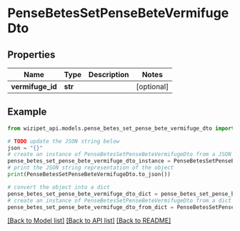# PenseBetesSetPenseBeteVermifugeDto


## Properties

Name | Type | Description | Notes
------------ | ------------- | ------------- | -------------
**vermifuge_id** | **str** |  | [optional] 

## Example

```python
from wizipet_api.models.pense_betes_set_pense_bete_vermifuge_dto import PenseBetesSetPenseBeteVermifugeDto

# TODO update the JSON string below
json = "{}"
# create an instance of PenseBetesSetPenseBeteVermifugeDto from a JSON string
pense_betes_set_pense_bete_vermifuge_dto_instance = PenseBetesSetPenseBeteVermifugeDto.from_json(json)
# print the JSON string representation of the object
print(PenseBetesSetPenseBeteVermifugeDto.to_json())

# convert the object into a dict
pense_betes_set_pense_bete_vermifuge_dto_dict = pense_betes_set_pense_bete_vermifuge_dto_instance.to_dict()
# create an instance of PenseBetesSetPenseBeteVermifugeDto from a dict
pense_betes_set_pense_bete_vermifuge_dto_from_dict = PenseBetesSetPenseBeteVermifugeDto.from_dict(pense_betes_set_pense_bete_vermifuge_dto_dict)
```
[[Back to Model list]](../README.md#documentation-for-models) [[Back to API list]](../README.md#documentation-for-api-endpoints) [[Back to README]](../README.md)


